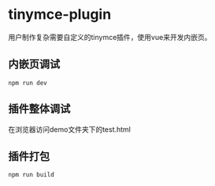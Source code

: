 # tinymce-plugin

用户制作复杂需要自定义的tinymce插件，使用vue来开发内嵌页。

## 内嵌页调试
```
npm run dev
```
## 插件整体调试
在浏览器访问demo文件夹下的test.html

## 插件打包
```
npm run build
```
